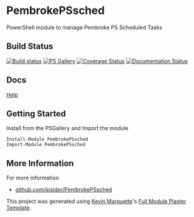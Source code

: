 # PembrokePSsched

PowerShell module to manage Pembroke PS Scheduled Tasks

## Build Status

[![Build status](https://ci.appveyor.com/api/projects/status/github/jpsider/PembrokePSsched?branch=master&svg=true)](https://ci.appveyor.com/project/JustinSider/PembrokePSsched)
[![PS Gallery](https://img.shields.io/badge/install-PS%20Gallery-blue.svg)](https://www.powershellgallery.com/packages/PembrokePSsched/)
[![Coverage Status](https://coveralls.io/repos/github/jpsider/PembrokePSsched/badge.svg?branch=master)](https://coveralls.io/github/jpsider/PembrokePSsched?branch=master)
[![Documentation Status](https://img.shields.io/badge/docs-latest-brightgreen.svg?style=flat)](http://PembrokePSsched.readthedocs.io/en/latest/?badge=latest)

## Docs  

[Help](http://PembrokePSsched.readthedocs.io/en/latest/?badge=latest)

## Getting Started

Install from the PSGallery and Import the module

    Install-Module PembrokePSsched
    Import-Module PembrokePSsched

## More Information

For more information

* [github.com/jpsider/PembrokePSsched](https://github.com/jpsider/PembrokePSsched)

This project was generated using [Kevin Marquette](http://kevinmarquette.github.io)'s [Full Module Plaster Template](https://github.com/KevinMarquette/PlasterTemplates/tree/master/FullModuleTemplate).
